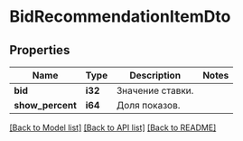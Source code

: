 # BidRecommendationItemDto

## Properties

Name | Type | Description | Notes
------------ | ------------- | ------------- | -------------
**bid** | **i32** | Значение ставки. | 
**show_percent** | **i64** | Доля показов.  | 

[[Back to Model list]](../README.md#documentation-for-models) [[Back to API list]](../README.md#documentation-for-api-endpoints) [[Back to README]](../README.md)


